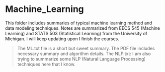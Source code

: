 # Machine_Learning
This folder includes summaries of typical machine learning method and data modeling techniques.
Notes are summarized from EECS 545 (Machine Learning) and STATS 503 (Statistical Learning) from 
the University of Michigan.
I will keep updating upon I finish the courses.

> The ML.txt file is a short but sweet summary.
> The PDF file includes necessary summary and algorithm details.
> The NLP.txt: I am also trying to summarize some NLP (Natural Language Processing) techniques here that I know.

